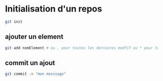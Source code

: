 # Initialisation d'un repos

```bash
git init
```

## ajouter un element
```bash
git add nomElement # ou . pour toutes les dernieres modfif ou * pour tous
```

## commit un ajout
```bash
git commit -m "mon messsage"
```
